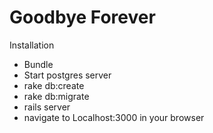 # Goodbye Forever

Installation
- Bundle
- Start postgres server
- rake db:create
- rake db:migrate
- rails server
- navigate to Localhost:3000 in your browser
